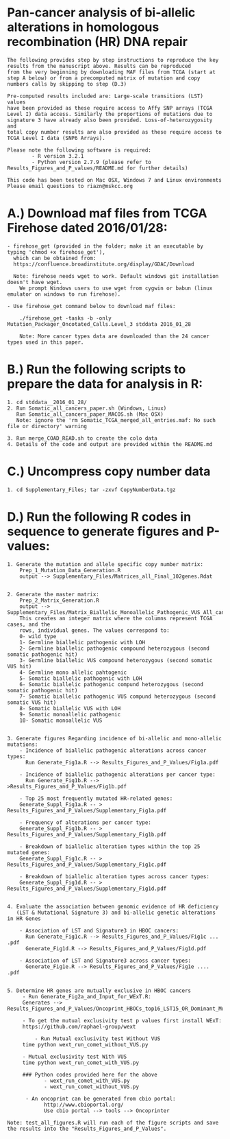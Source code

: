 # Pan-cancer analysis of bi-allelic alterations in homologous recombination (HR) DNA repair 
	The following provides step by step instructions to reproduce the key
	results from the manuscript above. Results can be reproduced
	from the very beginning by downloading MAF files from TCGA (start at
	step A below) or from a precomputed matrix of mutation and copy
	numbers calls by skipping to step (D.3)
	
	Pre-computed results included are: Large-scale transitions (LST) values
	have been provided as these require access to Affy SNP arrays (TCGA
	Level I) data access. Similarly the proportions of mutations due to
	signature 3 have already also been provided. Loss-of-heterozygosity and
	total copy number results are also provided as these require access to
	TCGA Level I data (SNP6 Arrays). 
	
	Please note the following software is required:
			- R version 3.2.1 
			- Python version 2.7.9 (please refer to Results_Figures_and_P_values/README.md for further details)

	This code has been tested on Mac OSX, Windows 7 and Linux environments
	Please email questions to riazn@mskcc.org
	
	

# A.) Download maf files from TCGA Firehose dated 2016/01/28: 
	- firehose_get (provided in the folder; make it an executable by typing 'chmod +x firehose_get'), 
	  which can be obtained from: 
	  https://confluence.broadinstitute.org/display/GDAC/Download
	  
	  Note: firehose needs wget to work. Default windows git installation doesn't have wget. 
	  	We prompt Windows users to use wget from cygwin or babun (linux emulator on windows to run firehose).

	- Use firehose_get command below to download maf files:

		./firehose_get -tasks -b -only Mutation_Packager_Oncotated_Calls.Level_3 stddata 2016_01_28

		Note: More cancer types data are downloaded than the 24 cancer types used in this paper.
		
		


# B.) Run the following scripts to prepare the data for analysis in R: 
	1. cd stddata__2016_01_28/
	2. Run Somatic_all_cancers_paper.sh (Windows, Linux)
	   Run Somatic_all_cancers_paper_MACOS.sh (Mac OSX)
	   Note: ignore the 'rm Somatic_TCGA_merged_all_entries.maf: No such file or directory' warning
	   
	3. Run merge_COAD_READ.sh to create the colo data
	4. Details of the code and output are provided within the README.md
	
	


# C.) Uncompress copy number data
	1. cd Supplementary_Files; tar -zxvf CopyNumberData.tgz
	
	

# D.) Run the following R codes in sequence to generate figures and P-values: 
  	1. Generate the mutation and allele specific copy number matrix:
		Prep_1_Mutation_Data_Generation.R 
		output --> Supplementary_Files/Matrices_all_Final_102genes.Rdat


	2. Generate the master matrix: 
		Prep_2_Matrix_Generation.R
		output --> Supplementary_Files/Matrix_Biallelic_Monoallelic_Pathogenic_VUS_All_cancers_Mutation_Types_Paper.txt
		This creates an integer matrix where the columns represent TCGA cases, and the 
		rows, individual genes. The values correspond to:
		0- wild type
		1- Germline biallelic pathogenic with LOH
		2- Germline biallelic pathogenic compound heterozygous (second somatic pathogenic hit)
		3- Germline biallelic VUS compound heterozygous (second somatic VUS hit)
		4- Germline mono allelic pahtogenic
		5- Somatic biallelic pathogenic with LOH
		6- Somatic biallelic pathogenic compund heterozygous (second somatic pathogenic hit)
		7- Somatic biallelic pathogenic VUS compund heterozygous (second somatic VUS hit)
		8- Somatic biallelic VUS with LOH
		9- Somatic monoallelic pathogenic
		10- Somatic monoallelic VUS


	3. Generate figures Regarding incidence of bi-allelic and mono-allelic mutations:
		- Incidence of biallelic pathogenic alterations across cancer types: 
		  Run Generate_Fig1a.R --> Results_Figures_and_P_Values/Fig1a.pdf
		  
		- Incidence of biallelic pathogenic alterations per cancer type: 
		  Run Generate_Fig1b.R -->  >Results_Figures_and_P_Values/Fig1b.pdf
		  
		- Top 25 most frequently mutated HR-related genes:
		Generate_Suppl_Fig1a.R -- > Results_Figures_and_P_Values/Supplementary_Fig1a.pdf
		
		- Frequency of alterations per cancer type:
		Generate_Suppl_Fig1b.R -- > Results_Figures_and_P_Values/Supplementary_Fig1b.pdf
		
		- Breakdown of biallelic alteration types within the top 25 mutated genes:
		Generate_Suppl_Fig1c.R -- > Results_Figures_and_P_Values/Supplementary_Fig1c.pdf
		
		- Breakdown of biallelic alteration types across cancer types:
		Generate_Suppl_Fig1d.R -- > Results_Figures_and_P_Values/Supplementary_Fig1d.pdf

		  
	4. Evaluate the association between genomic evidence of HR deficiency
	   (LST & Mutational Signature 3) and bi-allelic genetic alterations in HR Genes
	  
		- Association of LST and Signature3 in HBOC cancers:
		  Run Generate_Fig1c.R --> Results_Figures_and_P_Values/Fig1c ... .pdf
		  Generate_Fig1d.R --> Results_Figures_and_P_Values/Fig1d.pdf
		  
		- Association of LST and Signature3 across cancer types:
		  Generate_Fig1e.R --> Results_Figures_and_P_Values/Fig1e .... .pdf

 
	5. Determine HR genes are mutually exclusive in HBOC cancers
		 - Run Generate_Fig2a_and_Input_for_WExT.R:
		 Generates --> Results_Figures_and_P_Values/Oncoprint_HBOCs_top16_LST15_OR_Dominant_MutSig3.txt

		 - To get the mutual exclusivity test p values first install WExT: 
	 	 https://github.com/raphael-group/wext

	         - Run Mutual exclusivity test Without VUS
		 time python wext_run_comet_without_VUS.py

		 - Mutual exclusivity test With VUS
		 time python wext_run_comet_with_VUS.py
		
		 ### Python codes provided here for the above 
		  		- wext_run_comet_with_VUS.py 
		  		- wext_run_comet_without_VUS.py

		  - An oncoprint can be generated from cbio portal:
				http://www.cbioportal.org/
				Use cbio portal --> tools --> Oncoprinter

	Note: test_all_figures.R will run each of the figure scripts and save the results into the "Results_Figures_and_P_Values".
